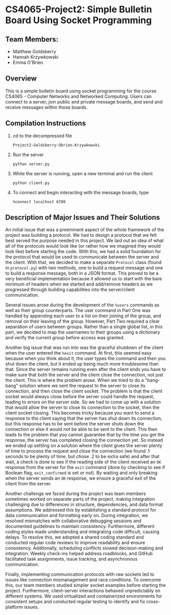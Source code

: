 # CS4065-Project2: Simple Bulletin Board Using Socket Programming

## Team Members:
* Matthew Goldsberry
* Hannah Krzywkowski
* Emma O'Brien

## Overview
This is a simple bulletin board using socket programming for the course CS4065 - Computer Networks and Networked Computing. Users can connect to a server, join public and private message boards, and send and receive messages within those boards. 

## Compilation Instructions
1. cd to the decompressed file
   
   `Project2-Goldsberry-Obrien-Krzywkowski`
2. Run the server
   
   `python server.py`
3. While the server is running, open a new terminal and run the client
   
   `python client.py`

4. To connect and begin interacting with the message boards, type

   `%connect localhost 6789`

## Description of Major Issues and Their Solutions

An initial issue that was a preeminent aspect of the whole framework of the project was building a protocol. We had to design a protocol that we felt best served the purpose needed in this project. We laid out an idea of what all of the protocols would look like (or rather how we imagined they would look like) before starting the code. With this, we had a solid foundation for the protocol that would be used to communicate between the server and the client. With that, we decided to make a separate `Protocol` class (found in `protocol.py`) with two methods, one to build a request message and one to build a response message, both in a JSON format. This proved to be a very beneficial implementation because it allowed us to start with the bare minimum of headers when we started and add/remove headers as we progressed through building capabilities into the server/client communication.

Several issues arose during the development of the `%users` commands as well as their group counterparts. The user command in Part One was handled by appending each user to a list on their joining of the group, and removal on their leaving of the group. However, Part Two required a clear separation of users between groups. Rather than a single global list, in this part, we decided to map the usernames to their groups using a dictionary and verify the current group before access was granted.

Another big issue that was run into was the graceful shutdown of the client when the user entered the `%exit` command. At first, this seemed easy because when you think about it, the user types the command and then you shut down the client, but it ended up being much more troublesome than that. Since the server remains running even after the client ends you have to make sure that both the server and the client close the connection, not just the client. This is where the problem arose. When we tried to do a "bang-bang" solution where we sent the request to the server to close its connection, and then close the client socket. The problem is that the client socket would always close before the server could handle the request, leading to errors on the server side. So we had to come up with a solution that would allow the server to close its connection to the socket, then the client socket closing. This becomes tricky because you want to send a response to the client saying that the server has shut down its connection, but this response has to be sent before the server shuts down the connection or else it would not be able to be sent to the client. This then leads to the problem that you cannot guarantee that by the time you get the response, the server has completed closing the connection yet. So instead we ended up settling on a solution where the client gives the server plenty of time to process the request and close the connection (we found .1 seconds to be plenty of time, but chose .2 to be extra safe) and after that wait, a check is done to see if the reading side of the client received an  `OK` response from the server for the `exit` command (done by checking to see if Boolean flag, `exit_confirmed` is set or not). By waiting and only breaking when the server sends an `OK` response, we ensure a graceful exit of the client from the server.

Another challenge we faced during the project was team members sometimes worked on separate parts of the project, making integration challenging due to differences in structure, dependencies, and data format assumptions. We addressed this by establishing a standard protocol for data communication and formatting early on. During integration, we resolved mismatches with collaborative debugging sessions and documented guidelines to maintain consistency. Furthermore, different coding styles made understanding and integrating code difficult, causing delays. To resolve this, we adopted a shared coding standard and conducted regular code reviews to improve readability and ensure consistency. Additonally, scheduling conflicts slowed decision-making and integration. Weekly check-ins helped address roadblocks, and GitHub facilitated task assignments, issue tracking, and asynchronous communication.

Finally, implementing communication protocols with raw sockets led to issues like connection mismanagement and race conditions. To overcome this, our team members studied simpler socket examples before starting the project. Furthermore, client-server interactions behaved unpredictably on different systems. We used virtualized and containerized environments for consistent setups and conducted regular testing to identify and fix cross-platform issues.
